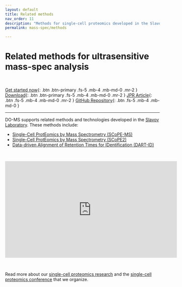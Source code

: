 ```yaml
---
layout: default
title: Related methods
nav_order: 11
description: "Methods for single-cell proteomics developed in the Slavov Laboratory, Northeastern University, Boston"
permalink: mass-spec/methods

---
```


# Related methods for ultrasensitive mass-spec analysis

&nbsp;

[Get started now](#getting-started){: .btn .btn-primary .fs-5 .mb-4 .mb-md-0 .mr-2 } [Download](https://github.com/SlavovLab/DO-MS/releases/latest){: .btn .btn-primary .fs-5 .mb-4 .mb-md-0 .mr-2 } [JPR Article](https://pubs.acs.org/doi/10.1021/acs.jproteome.9b00039){: .btn .fs-5 .mb-4 .mb-md-0 .mr-2 } [GitHub Repository](https://github.com/SlavovLab/DO-MS){: .btn .fs-5 .mb-4 .mb-md-0 }

------------



DO-MS supports related methods and technologies developed in the [Slavov Laboratory](http://slavovlab.net). These methods include:

* [Single-Cell ProtEomics by Mass Spectrometry (SCoPE-MS)](http://slavovlab.net/2016_SCoPE-MS/index.html)
* [Single-Cell ProtEomics by Mass Spectrometry (SCoPE2)](http://scope2.slavovlab.net)
* [Data-driven Alignment of Retention Times for IDentification (DART-ID)](https://dart-id.slavovlab.net)



&nbsp;

<iframe width="560" height="315" src="https://www.youtube.com/embed/XNyYZ8w_8jY" frameborder="0" allow="accelerometer; autoplay; encrypted-media; gyroscope; picture-in-picture" allowfullscreen></iframe>


&nbsp;

Read more about our [single-cell proteomics research](https://web.northeastern.edu/slavovlab/research.htm#SCoPE-MS) and the [single-cell proteomics conference](https://single-cell.net) that we organize.  
